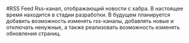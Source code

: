 #RSS Feed
Rss-канал, отображающий новости с хабра. В настоящее время находится в стадии разработки. 
В будущем планируется добавить возможность изменять rss-каналы, добавлять новые и отключать ненужные, а также реализовать возможность изменять обновления страниц.
